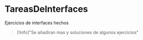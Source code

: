 # TareasDeInterfaces
Ejercicios de interfaces hechos
>[!info]"Se añadiran mas y soluciones de algunos ejercicios"

